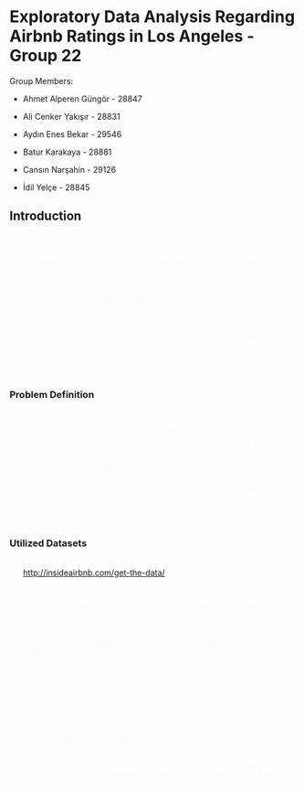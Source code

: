 # Exploratory Data Analysis Regarding Airbnb Ratings in Los Angeles - Group 22

Group Members:

- Ahmet Alperen Güngör - 28847

- Ali Cenker Yakışır - 28831

- Aydın Enes Bekar - 29546

- Batur Karakaya - 28881

- Cansın Narşahin - 29126

- İdil Yelçe - 28845

## Introduction

<font color="white">


- Airbnb is a widely used platform for providing accommodation services, and ratings are a crucial factor for users to choose their accommodation. Therefore, it might be beneficial for both hosts and guests to find out how these ratings are formed. Our aim is to investigate which factors, if any, have direct influence over overall ratings of users’ accommodation experience. 

- In order to do so, we aim to examine factors such as neighborhood, amenities, price etc. to determine if there is a causation between these factors. In the first step, we will clean our data to dispose of corrupted values and places with low numbers of given ratings. In the aftermath, we will examine the correlations between these factors and the rating of accommodation to conduct and test our hypothesis.
<br>

</font>

### Problem Definition

<font color="white">

- It varies from individual to individual what makes a great accommodation experience for them. Since most people choose their accommodation according to the ratings, the question of which factors increase the ratings is important. Some people may look for higher ratings, but their personal preferences for certain features may not always be reflected in the rating of a particular accommodation. So, they usually look for that feature’s quality in the comments section and lose lots of time. Therefore, in this context, our project aims to assist individuals in finding accommodations that align with their specific preferences in a more efficient manner.
<br>

</font>

### Utilized Datasets

<font color="white">

-  The datasets that we use in our project are taken from the following link http://insideairbnb.com/get-the-data/ under Los Angeles section, namely listings.csv.

-  In the main dataset, each row consists of the general information of the accommodation such as amenities, number of rooms and beds, rating of accommodation and so on (See Cell 1.1).

- Since our point of interest concerns a certain region. In its original form, our dataset included 45815 rows and 75 columns. Since our dataset contains incomplete rows and columns that are irrelevant to our goal, those rows and columns were filtered not just for easing further computations, but also for displaying more readable and more accurate values (See Cells 1.2, 1.3). 

- Additionally, since we aim to investigate the change in ratings, we have filtered the rows that had null value in their "review_scores_rating" column which had 10579 null values in total. After filtering both the rows and the columns, their number appeared to be 35236 and 21 respectively (See Cell 1.4-1.8).

- The data types that the columns included were float, string and integer values (See Cell 2.1). Furthermore, ratings of accommodations and their counts were plotted in Cell 2.2.
<br>

</font>
